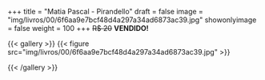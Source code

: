 +++
title = "Matia Pascal - Pirandello"
draft = false
image = "img/livros/00/6f6aa9e7bcf48d4a297a34ad6873ac39.jpg"
showonlyimage = false
weight = 100
+++
<span class="sold">~~R$ 20~~</span> **VENDIDO!**

<!--more-->

{{< gallery >}}
{{< figure src="img/livros/00/6f6aa9e7bcf48d4a297a34ad6873ac39.jpg" >}}

{{< /gallery >}}

